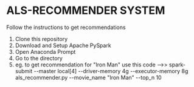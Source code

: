 # ALS-RECOMMENDER SYSTEM

Follow the instructions to get recommendations

1) Clone this repository
2) Download and Setup Apache PySpark
3) Open Anaconda Prompt
4) Go to the directory
5) eg. to get recommendation for "Iron Man" use this code -->> spark-submit --master local[4] --driver-memory 4g --executor-memory 8g als_recommender.py --movie_name "Iron Man" --top_n 10
